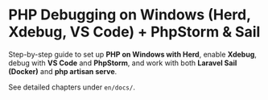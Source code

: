# PHP Debugging on Windows (Herd, Xdebug, VS Code) + PhpStorm & Sail

Step-by-step guide to set up **PHP on Windows with Herd**, enable **Xdebug**, debug with **VS Code** and **PhpStorm**, and work with both **Laravel Sail (Docker)** and **php artisan serve**.

See detailed chapters under `en/docs/`.
